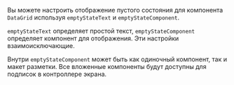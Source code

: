 Вы можете настроить отображение пустого состояния для компонента `DataGrid` используя `emptyStateText` и
`emptyStateComponent`.

`emptyStateText` определяет простой текст, `emptyStateComponent` определяет компонент для отображения. Эти настройки
взаимоисключающие.

Внутри `emptyStateComponent` может быть как одиночный компонент, так и макет разметки. Все вложенные компоненты будут
доступны для подписок в контроллере экрана.
